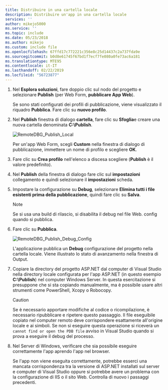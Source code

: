 ```yaml
---
title: Distribuire in una cartella locale
description: Distribuire un'app in una cartella locale
services: ''
author: mikejo5000
ms.service: ''
ms.topic: include
ms.date: 05/23/2018
ms.author: mikejo
ms.custom: include file
ms.openlocfilehash: 67ffd17c772221c356e8c25d14437c2a737fda9e
ms.sourcegitcommit: b0d8e61745f67bd1f7ecf7fe080a0fe73ac6a181
ms.translationtype: MTE95
ms.contentlocale: it-IT
ms.lasthandoff: 02/22/2019
ms.locfileid: "56723877"
---
```

1. Nel **Esplora soluzioni**, fare doppio clic sul nodo del progetto e selezionare **Publish** (per Web Form, **pubblicare App Web**).

    Se sono stati configurati dei profili di pubblicazione, viene visualizzato il riquadro **Pubblica**. Fare clic su **nuovo profilo**.

1. Nel **Publish** finestra di dialogo **cartella**, fare clic su **Sfoglia**e creare una nuova cartella denominata **C:\Publish**.

    ![RemoteDBG_Publish_Local](../media/remotedbg_publish_local.png "RemoteDBG_Publish_Local")

    Per un'app Web Form, scegli **Custom** nella finestra di dialogo di pubblicazione, immettere un nome di profilo e scegliere **OK**.

1. Fare clic su **Crea profilo** nell'elenco a discesa scegliere (**Publish** è il valore predefinito).

1. Nel **Publish** della finestra di dialogo fare clic sul **impostazioni** collegamento e quindi selezionare il **impostazioni** scheda.

1. Impostare la configurazione su **Debug**, selezionare **Elimina tutti i file esistenti prima della pubblicazione**, quindi fare clic su **Salva**.

    > [!NOTE]
    > Se si usa una build di rilascio, si disabilita il debug nel file Web. config quando si pubblica.

1. Fare clic su **Pubblica**.

    ![RemoteDBG_Publish_Debug_Config](../media/remotedbg_publish_debug_config.png "RemoteDBG_Publish_Debug_Config")

    L'applicazione pubblica un **Debug** configurazione del progetto nella cartella locale. Viene illustrato lo stato di avanzamento nella finestra di Output.

1. Copiare la directory del progetto ASP.NET dal computer di Visual Studio nella directory locale configurata per l'app ASP.NET (in questo esempio **C:\Publish**) nel computer Windows Server. In questa esercitazione si presuppone che si sta copiando manualmente, ma è possibile usare altri strumenti come PowerShell, Xcopy o Robocopy.

    > [!CAUTION]
    >  Se è necessario apportare modifiche al codice o ricompilazione, è necessario ripubblicare e ripetere questo passaggio. Il file eseguibile copiato nel computer remoto deve corrispondere esattamente all'origine locale e ai simboli.    Se non si eseguire questa operazione si riceverà un `cannot find or open the PDB file` avviso in Visual Studio quando si prova a eseguire il debug del processo.

1. Nel Server di Windows, verificare che sia possibile eseguire correttamente l'app aprendo l'app nel browser.

    Se l'app non viene eseguita correttamente, potrebbe esserci una mancata corrispondenza tra la versione di ASP.NET installati sul server e computer di Visual Studio oppure si potrebbe avere un problema con la configurazione di IIS o il sito Web. Controlla di nuovo i passaggi precedenti.
